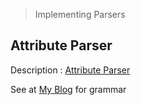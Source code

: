 > Implementing Parsers

## Attribute Parser

  Description : [Attribute Parser](https://www.hackerrank.com/challenges/attribute-parser/problem)
  
  See at [My Blog](http://x0r1729.ezyro.com/cp/51/11/14/328/attribute-parser-hackerrank/) for grammar
